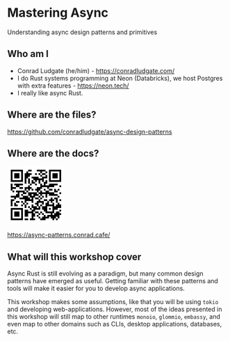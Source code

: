# Mastering Async

Understanding async design patterns and primitives

## Who am I

* Conrad Ludgate (he/him) - <https://conradludgate.com/>
* I do Rust systems programming at Neon (Databricks), we host Postgres with extra features - <https://neon.tech/>
* I really like async Rust.

## Where are the files?

<https://github.com/conradludgate/async-design-patterns>

## Where are the docs?

![](qrcode.gif)

<https://async-patterns.conrad.cafe/>

## What will this workshop cover

Async Rust is still evolving as a paradigm, but many common design patterns have emerged as useful.
Getting familiar with these patterns and tools will make it easier for you to develop async applications.

This workshop makes some assumptions, like that you will be using `tokio` and developing web-applications.
However, most of the ideas presented in this workshop will still map to other runtimes `monoio`, `glommio`, `embassy`,
and even map to other domains such as CLIs, desktop applications, databases, etc.
